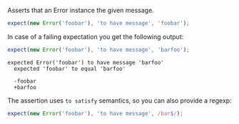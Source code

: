 Asserts that an Error instance the given message.

```js
expect(new Error('foobar'), 'to have message', 'foobar');
```

In case of a failing expectation you get the following output:

```js
expect(new Error('foobar'), 'to have message', 'barfoo');
```

```output
expected Error('foobar') to have message 'barfoo'
  expected 'foobar' to equal 'barfoo'

  -foobar
  +barfoo
```

The assertion uses `to satisfy` semantics, so you can also provide a regexp:

```js
expect(new Error('foobar'), 'to have message', /bar$/);
```
